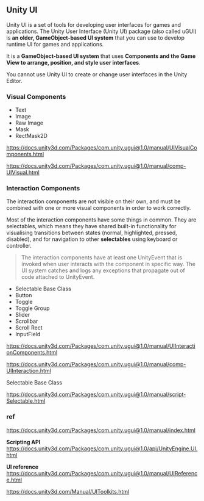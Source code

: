 ## Unity UI

Unity UI is a set of tools for developing user interfaces for games and applications. The Unity User Interface (Unity UI) package (also called uGUI) is **an older, GameObject-based UI system** that you can use to develop runtime UI for games and applications. 

It is a **GameObject-based UI system** that uses **Components and the Game View to arrange, position, and style user interfaces**. 

You cannot use Unity UI to create or change user interfaces in the Unity Editor.


### Visual Components
- Text
- Image
- Raw Image
- Mask
- RectMask2D

https://docs.unity3d.com/Packages/com.unity.ugui@1.0/manual/UIVisualComponents.html

https://docs.unity3d.com/Packages/com.unity.ugui@1.0/manual/comp-UIVisual.html


### Interaction Components
The interaction components are not visible on their own, and must be combined with one or more visual components in order to work correctly.

Most of the interaction components have some things in common. They are selectables, which means they have shared built-in functionality for visualising transitions between states (normal, highlighted, pressed, disabled), and for navigation to other **selectables** using keyboard or controller. 

> The interaction components have at least one UnityEvent that is invoked when user interacts with the component in specific way. The UI system catches and logs any exceptions that propagate out of code attached to UnityEvent.

- Selectable Base Class
- Button
- Toggle
- Toggle Group
- Slider
- Scrollbar
- Scroll Rect
- InputField

https://docs.unity3d.com/Packages/com.unity.ugui@1.0/manual/UIInteractionComponents.html

https://docs.unity3d.com/Packages/com.unity.ugui@1.0/manual/comp-UIInteraction.html

Selectable Base Class 

https://docs.unity3d.com/Packages/com.unity.ugui@1.0/manual/script-Selectable.html




### ref
https://docs.unity3d.com/Packages/com.unity.ugui@1.0/manual/index.html

**Scripting API** \
https://docs.unity3d.com/Packages/com.unity.ugui@1.0/api/UnityEngine.UI.html

**UI reference** \
https://docs.unity3d.com/Packages/com.unity.ugui@1.0/manual/UIReference.html

https://docs.unity3d.com/Manual/UIToolkits.html

